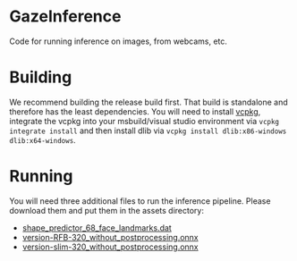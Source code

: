 # GazeInference
Code for running inference on images, from webcams, etc.

# Building

We recommend building the release build first. That build is standalone and 
therefore has the least dependencies. You will need to install [vcpkg](https://vcpkg.io/), 
integrate the vcpkg into your msbuild/visual studio environment via `vcpkg integrate install`
and then install dlib via `vcpkg install dlib:x86-windows dlib:x64-windows`.

# Running

You will need three additional files to run the inference pipeline. Please download them and
put them in the assets directory:

- [shape_predictor_68_face_landmarks.dat](https://github.com/italojs/facial-landmarks-recognition/raw/master/shape_predictor_68_face_landmarks.dat)
- [version-RFB-320_without_postprocessing.onnx](https://github.com/Linzaer/Ultra-Light-Fast-Generic-Face-Detector-1MB/raw/master/models/onnx/version-RFB-320_without_postprocessing.onnx)
- [version-slim-320_without_postprocessing.onnx](https://github.com/Linzaer/Ultra-Light-Fast-Generic-Face-Detector-1MB/raw/master/models/onnx/version-slim-320_without_postprocessing.onnx)

